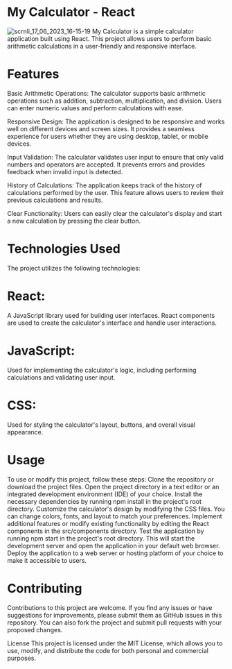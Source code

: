 # My Calculator - React
![scrnli_17_06_2023_16-15-19](https://github.com/bahaseline/My-Calculator--React/assets/117291953/fee6fc34-59fc-4228-9e60-3fe4bcbb5253)
My Calculator is a simple calculator application built using React. This project allows users to perform basic arithmetic calculations in a user-friendly and responsive interface.

# Features
Basic Arithmetic Operations: The calculator supports basic arithmetic operations such as addition, subtraction, multiplication, and division. Users can enter numeric values and perform calculations with ease.

Responsive Design: The application is designed to be responsive and works well on different devices and screen sizes. It provides a seamless experience for users whether they are using desktop, tablet, or mobile devices.

Input Validation: The calculator validates user input to ensure that only valid numbers and operators are accepted. It prevents errors and provides feedback when invalid input is detected.

History of Calculations: The application keeps track of the history of calculations performed by the user. This feature allows users to review their previous calculations and results.

Clear Functionality: Users can easily clear the calculator's display and start a new calculation by pressing the clear button.

# Technologies Used
The project utilizes the following technologies:

# React:
A JavaScript library used for building user interfaces. React components are used to create the calculator's interface and handle user interactions.

# JavaScript:
Used for implementing the calculator's logic, including performing calculations and validating user input.

# CSS:
Used for styling the calculator's layout, buttons, and overall visual appearance.

# Usage
To use or modify this project, follow these steps:
Clone the repository or download the project files.
Open the project directory in a text editor or an integrated development environment (IDE) of your choice.
Install the necessary dependencies by running npm install in the project's root directory.
Customize the calculator's design by modifying the CSS files. You can change colors, fonts, and layout to match your preferences.
Implement additional features or modify existing functionality by editing the React components in the src/components directory.
Test the application by running npm start in the project's root directory. This will start the development server and open the application in your default web browser.
Deploy the application to a web server or hosting platform of your choice to make it accessible to users.

# Contributing
Contributions to this project are welcome. If you find any issues or have suggestions for improvements, please submit them as GitHub issues in this repository. You can also fork the project and submit pull requests with your proposed changes.

License
This project is licensed under the MIT License, which allows you to use, modify, and distribute the code for both personal and commercial purposes.
